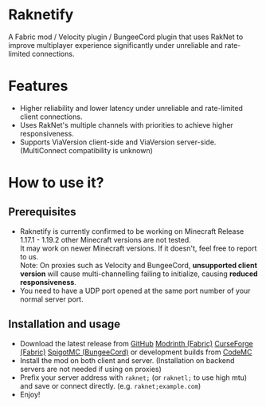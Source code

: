 # Raknetify
A Fabric mod / Velocity plugin / BungeeCord plugin that uses RakNet to improve multiplayer experience significantly
under unreliable and rate-limited connections.

# Features
- Higher reliability and lower latency under unreliable and rate-limited client connections.
- Uses RakNet's multiple channels with priorities to achieve higher responsiveness. 
- Supports ViaVersion client-side and ViaVersion server-side. (MultiConnect compatibility is unknown)

# How to use it?

## Prerequisites
- Raknetify is currently confirmed to be working on Minecraft Release 1.17.1 - 1.19.2 
  other Minecraft versions are not tested.  
  It may work on newer Minecraft versions. If it doesn't, feel free to report to us.  
  Note: On proxies such as Velocity and BungeeCord, **unsupported client version** will cause
  multi-channelling failing to initialize, causing **reduced responsiveness**.  
- You need to have a UDP port opened at the same port number of your normal server port. 

## Installation and usage
- Download the latest release from 
  [GitHub](https://github.com/RelativityMC/raknetify/releases) 
  [Modrinth (Fabric)](https://modrinth.com/mod/raknetify/versions) 
  [CurseForge (Fabric)](https://www.curseforge.com/minecraft/mc-mods/raknetify/files)
  [SpigotMC (BungeeCord)](https://www.spigotmc.org/resources/raknetify-bungeecord.102509/)
  or development builds from [CodeMC](https://ci.codemc.io/job/RelativityMC/job/raknetify/)
- Install the mod on both client and server. (Installation on backend servers are not needed if using on proxies) 
- Prefix your server address with `raknet;` (or `raknetl;` to use high mtu) and save or connect directly. 
  (e.g. `raknet;example.com`)
- Enjoy!

